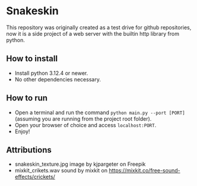 # Snakeskin

This repository was originally created as a test drive for github repositories, now it is a side project of a web server with the builtin http library from python.

## How to install

- Install python 3.12.4 or newer.
- No other dependencies necessary.

## How to run


- Open a terminal and run the command `python main.py --port [PORT]` (assuming you are running from the project root folder).
- Open your browser of choice and access `localhost:PORT`.
- Enjoy!

## Attributions

- snakeskin_texture.jpg image by kjpargeter on Freepik 
- mixkit_crikets.wav sound by mixkit on https://mixkit.co/free-sound-effects/crickets/
